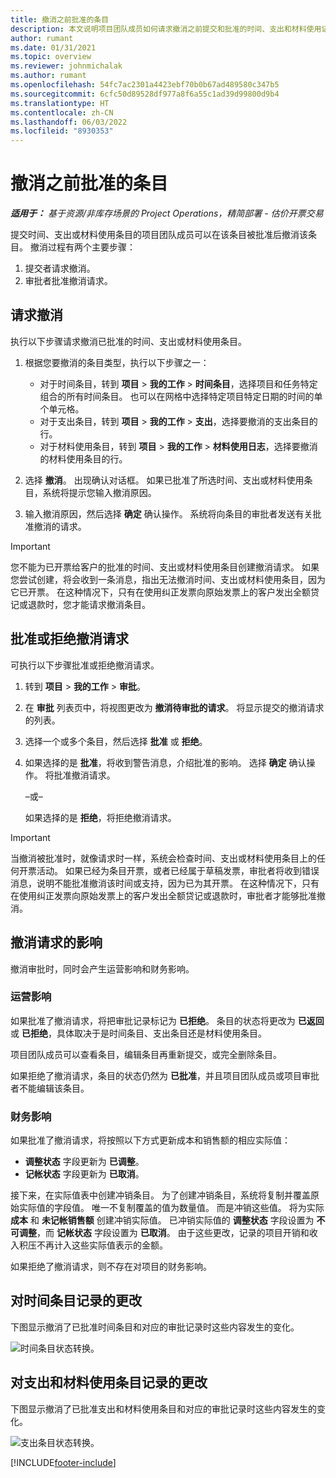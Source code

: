 ```yaml
---
title: 撤消之前批准的条目
description: 本文说明项目团队成员如何请求撤消之前提交和批准的时间、支出和材料使用记录，以及项目经理如何批准或拒绝撤消请求。
author: rumant
ms.date: 01/31/2021
ms.topic: overview
ms.reviewer: johnmichalak
ms.author: rumant
ms.openlocfilehash: 54fc7ac2301a4423ebf70b0b67ad489580c347b5
ms.sourcegitcommit: 6cfc50d89528df977a8f6a55c1ad39d99800d9b4
ms.translationtype: HT
ms.contentlocale: zh-CN
ms.lasthandoff: 06/03/2022
ms.locfileid: "8930353"
---
```

# <a name="recall-previously-approved-entries"></a>撤消之前批准的条目

_**适用于：** 基于资源/非库存场景的 Project Operations，精简部署 - 估价开票交易_

提交时间、支出或材料使用条目的项目团队成员可以在该条目被批准后撤消该条目。 撤消过程有两个主要步骤：

1. 提交者请求撤消。
2. 审批者批准撤消请求。

## <a name="request-a-recall"></a>请求撤消

执行以下步骤请求撤消已批准的时间、支出或材料使用条目。

1. 根据您要撤消的条目类型，执行以下步骤之一：

    - 对于时间条目，转到 **项目** \> **我的工作** \> **时间条目**，选择项目和任务特定组合的所有时间条目。 也可以在网格中选择特定项目特定日期的时间的单个单元格。
    - 对于支出条目，转到 **项目** \> **我的工作** \> **支出**，选择要撤消的支出条目的行。
    - 对于材料使用条目，转到 **项目** \> **我的工作** \> **材料使用日志**，选择要撤消的材料使用条目的行。

2. 选择 **撤消**。 出现确认对话框。 如果已批准了所选时间、支出或材料使用条目，系统将提示您输入撤消原因。
3. 输入撤消原因，然后选择 **确定** 确认操作。 系统将向条目的审批者发送有关批准撤消的请求。

> [!IMPORTANT]
> 您不能为已开票给客户的批准的时间、支出或材料使用条目创建撤消请求。 如果您尝试创建，将会收到一条消息，指出无法撤消时间、支出或材料使用条目，因为它已开票。 在这种情况下，只有在使用纠正发票向原始发票上的客户发出全额贷记或退款时，您才能请求撤消条目。

## <a name="approve-or-reject-a-recall-request"></a>批准或拒绝撤消请求

可执行以下步骤批准或拒绝撤消请求。

1. 转到 **项目** \> **我的工作** \> **审批**。
2. 在 **审批** 列表页中，将视图更改为 **撤消待审批的请求**。 将显示提交的撤消请求的列表。
3. 选择一个或多个条目，然后选择 **批准** 或 **拒绝**。
4. 如果选择的是 **批准**，将收到警告消息，介绍批准的影响。 选择 **确定** 确认操作。 将批准撤消请求。

    –或–

    如果选择的是 **拒绝**，将拒绝撤消请求。

> [!IMPORTANT]
> 当撤消被批准时，就像请求时一样，系统会检查时间、支出或材料使用条目上的任何开票活动。 如果已经为条目开票，或者已经属于草稿发票，审批者将收到错误消息，说明不能批准撤消该时间或支持，因为已为其开票。 在这种情况下，只有在使用纠正发票向原始发票上的客户发出全额贷记或退款时，审批者才能够批准撤消。

## <a name="impact-of-a-recall-request"></a>撤消请求的影响

撤消审批时，同时会产生运营影响和财务影响。

### <a name="operational-impact"></a>运营影响

如果批准了撤消请求，将把审批记录标记为 **已拒绝**。 条目的状态将更改为 **已返回** 或 **已拒绝**，具体取决于是时间条目、支出条目还是材料使用条目。

项目团队成员可以查看条目，编辑条目再重新提交，或完全删除条目。

如果拒绝了撤消请求，条目的状态仍然为 **已批准**，并且项目团队成员或项目审批者不能编辑该条目。

### <a name="financial-impact"></a>财务影响

如果批准了撤消请求，将按照以下方式更新成本和销售额的相应实际值：

- **调整状态** 字段更新为 **已调整**。
- **记帐状态** 字段更新为 **已取消**。

接下来，在实际值表中创建冲销条目。 为了创建冲销条目，系统将复制并覆盖原始实际值的字段值。 唯一不复制覆盖的值为数量值。 而是冲销这些值。 将为实际 **成本** 和 **未记帐销售额** 创建冲销实际值。 已冲销实际值的 **调整状态** 字段设置为 **不可调整**，而 **记帐状态** 字段设置为 **已取消**。 由于这些更改，记录的项目开销和收入积压不再计入这些实际值表示的金额。

如果拒绝了撤消请求，则不存在对项目的财务影响。

## <a name="changes-to-time-entry-records"></a>对时间条目记录的更改

下图显示撤消了已批准时间条目和对应的审批记录时这些内容发生的变化。

![时间条目状态转换。](media/TimeEntryStateTransitions.png)

## <a name="changes-to-expense-and-material-usage-entry-records"></a>对支出和材料使用条目记录的更改

下图显示撤消了已批准支出和材料使用条目和对应的审批记录时这些内容发生的变化。

![支出条目状态转换。](media/ExpenseEntryStateTransitions.png)

[!INCLUDE[footer-include](../includes/footer-banner.md)]
